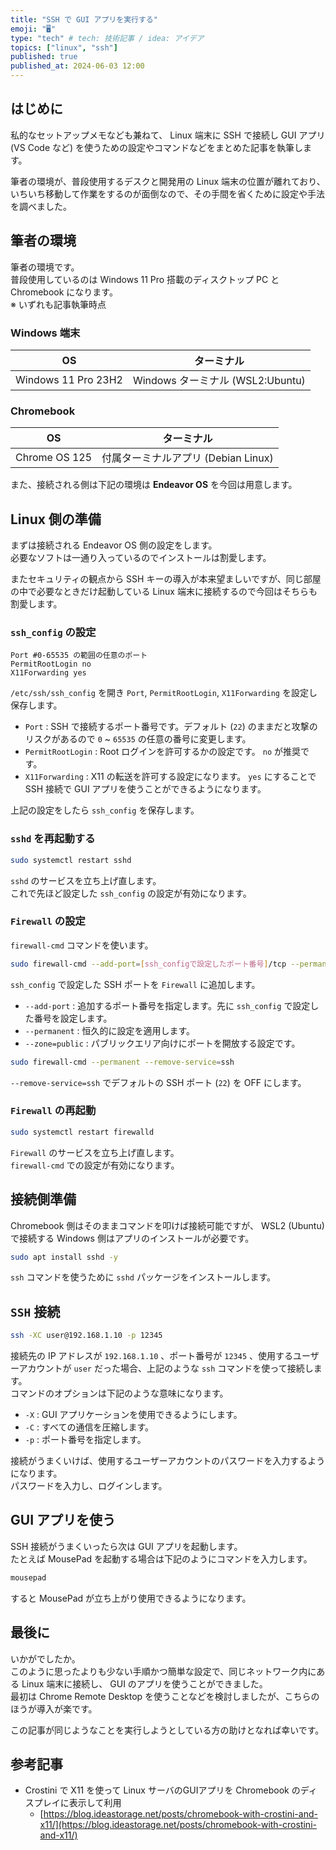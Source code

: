 ```yaml
---
title: "SSH で GUI アプリを実行する"
emoji: "🖥️"
type: "tech" # tech: 技術記事 / idea: アイデア
topics: ["linux", "ssh"]
published: true
published_at: 2024-06-03 12:00
---
```


## はじめに

私的なセットアップメモなども兼ねて、 Linux 端末に SSH で接続し GUI アプリ (VS Code など) を使うための設定やコマンドなどをまとめた記事を執筆します。

筆者の環境が、普段使用するデスクと開発用の Linux 端末の位置が離れており、いちいち移動して作業をするのが面倒なので、その手間を省くために設定や手法を調べました。

## 筆者の環境

筆者の環境です。  
普段使用しているのは Windows 11 Pro 搭載のディスクトップ PC と Chromebook になります。  
※ いずれも記事執筆時点

### Windows 端末

| OS | ターミナル |
| ---- | ---- |
| Windows 11 Pro 23H2 | Windows ターミナル (WSL2:Ubuntu) |

### Chromebook

| OS | ターミナル |
| ---- | ---- |
| Chrome OS 125 | 付属ターミナルアプリ (Debian Linux) |

また、接続される側は下記の環境は **Endeavor OS** を今回は用意します。

## Linux 側の準備

まずは接続される Endeavor OS 側の設定をします。  
必要なソフトは一通り入っているのでインストールは割愛します。

またセキュリティの観点から SSH キーの導入が本来望ましいですが、同じ部屋の中で必要なときだけ起動している Linux 端末に接続するので今回はそちらも割愛します。

### `ssh_config` の設定

```bash:/etc/ssh/ssh_config
Port #0-65535 の範囲の任意のポート
PermitRootLogin no
X11Forwarding yes
```

`/etc/ssh/ssh_config` を開き `Port`, `PermitRootLogin`, `X11Forwarding` を設定し保存します。

- `Port` : SSH で接続するポート番号です。デフォルト (`22`) のままだと攻撃のリスクがあるので `0` ~ `65535` の任意の番号に変更します。
- `PermitRootLogin` : Root ログインを許可するかの設定です。 `no` が推奨です。
- `X11Forwarding` : X11 の転送を許可する設定になります。 `yes` にすることで SSH 接続で GUI アプリを使うことができるようになります。

上記の設定をしたら `ssh_config` を保存します。

### `sshd` を再起動する

```bash
sudo systemctl restart sshd
```

`sshd` のサービスを立ち上げ直します。  
これで先ほど設定した `ssh_config` の設定が有効になります。

### `Firewall` の設定

`firewall-cmd` コマンドを使います。

```bash
sudo firewall-cmd --add-port=[ssh_configで設定したポート番号]/tcp --permanent --zone=public
```

`ssh_config` で設定した SSH ポートを `Firewall` に追加します。

- `--add-port` : 追加するポート番号を指定します。先に `ssh_config` で設定した番号を設定します。
- `--permanent` : 恒久的に設定を適用します。
- `--zone=public` : パブリックエリア向けにポートを開放する設定です。

```bash
sudo firewall-cmd --permanent --remove-service=ssh
```

`--remove-service=ssh` でデフォルトの SSH ポート (`22`) を OFF にします。

### `Firewall` の再起動

```bash
sudo systemctl restart firewalld
```

`Firewall` のサービスを立ち上げ直します。  
`firewall-cmd` での設定が有効になります。

## 接続側準備

Chromebook 側はそのままコマンドを叩けば接続可能ですが、 WSL2 (Ubuntu) で接続する Windows 側はアプリのインストールが必要です。

```bash
sudo apt install sshd -y
```

`ssh` コマンドを使うために `sshd` パッケージをインストールします。

## `SSH` 接続

```bash
ssh -XC user@192.168.1.10 -p 12345
```

接続先の IP アドレスが `192.168.1.10` 、ポート番号が `12345` 、使用するユーザーアカウントが `user` だった場合、上記のような `ssh` コマンドを使って接続します。  
コマンドのオプションは下記のような意味になります。

- `-X` : GUI アプリケーションを使用できるようにします。
- `-C` : すべての通信を圧縮します。
- `-p` : ポート番号を指定します。

接続がうまくいけば、使用するユーザーアカウントのパスワードを入力するようになります。  
パスワードを入力し、ログインします。

## GUI アプリを使う

SSH 接続がうまくいったら次は GUI アプリを起動します。  
たとえば MousePad を起動する場合は下記のようにコマンドを入力します。

```bash
mousepad
```

すると MousePad が立ち上がり使用できるようになります。

## 最後に

いかがでしたか。  
このように思ったよりも少ない手順かつ簡単な設定で、同じネットワーク内にある Linux 端末に接続し、 GUI のアプリを使うことができました。  
最初は Chrome Remote Desktop を使うことなどを検討しましたが、こちらのほうが導入が楽です。

この記事が同じようなことを実行しようとしている方の助けとなれば幸いです。

## 参考記事

- Crostini で X11 を使って Linux サーバのGUIアプリを Chromebook のディスプレイに表示して利用
  - [https://blog.ideastorage.net/posts/chromebook-with-crostini-and-x11/](https://blog.ideastorage.net/posts/chromebook-with-crostini-and-x11/)
